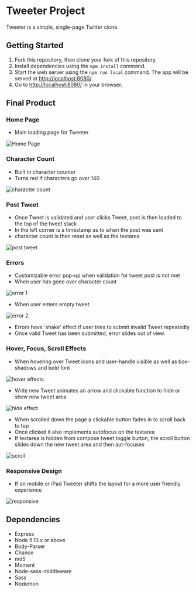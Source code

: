 # Tweeter Project

Tweeter is a simple, single-page Twitter clone.

## Getting Started

1. Fork this repository, then clone your fork of this repository.
2. Install dependencies using the `npm install` command.
3. Start the web server using the `npm run local` command. The app will be served at <http://localhost:8080/>.
4. Go to <http://localhost:8080/> in your browser.

## Final Product

### Home Page

- Main loading page for Tweeter

![Home Page](public/images/home-page.png)

### Character Count

- Built in character counter
- Turns red if characters go over 140

![character count](public/images/character-count.png)

### Post Tweet

- Once Tweet is validated and user clicks Tweet, post is then loaded to the top of the tweet stack
- In the left corner is a timestamp as to when the post was sent
- character count is then reset as well as the textarea

![post tweet](public/images/tweet-post-reset.png)

### Errors

- Customizable error pop-up when validation for tweet post is not met
- When user has gone over character count

![error 1](public/images/error-characters.png)

- When user enters empty tweet

![error 2](public/images/error-empty.png)

- Errors have 'shake' effect if user tries to submit invalid Tweet repeatedly
- Once valid Tweet has been submitted, error slides out of view.

### Hover, Focus, Scroll Effects

- When hovering over Tweet icons and user-handle visible as well as box-shadows and bold font

![hover effects](public/images/hover-effects.png)

- Write new Tweet animates an arrow and clickable function to hide or show new tweet area

![hide effect](public/images/new-tweet-hide.png)

- When scrolled down the page a clickable button fades in to scroll back to top
- Once clicked it also implements autofocus on the textarea
- If textarea is hidden from compose tweet toggle button, the scroll button slides down the new tweet area and then aut-focuses

![scroll](public/images/scroll-btn.png)

### Responsive Design

- If on mobile or iPad Tweeter shifts the layout for a more user friendly experience

![responsive](public/images/responsive-design.png)

## Dependencies

- Express
- Node 5.10.x or above
- Body-Parser
- Chance
- md5
- Moment
- Node-sass-middleware
- Sass
- Nodemon
